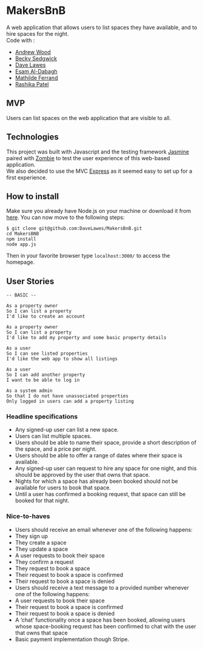 # MakersBnB

A web application that allows users to list spaces they have available, and to hire spaces for the night.  
Code with :  
- [Andrew Wood](https://github.com/andrewwood2)  
- [Becky Sedgwick](https://github.com/rebeccasedgwick)  
- [Dave Lawes](https://github.com/DaveLawes/)  
- [Esam Al-Dabagh](https://github.com/EsamAl-Dabagh)  
- [Mathilde Ferrand](https://github.com/ChocolatineMathou)  
- [Rashika Patel](https://github.com/cbp10)

## MVP

Users can list spaces on the web application that are visible to all.

## Technologies
This project was built with Javascript and the testing framework [Jasmine](https://jasmine.github.io/) paired with [Zombie](http://zombie.js.org/) to test the user experience of this web-based application.  
We also decided to use the MVC [Express](https://expressjs.com/) as it seemed easy to set up for a first experience.

## How to install

Make sure you already have Node.js on your machine or download it from [here](https://nodejs.org/en/).
You can now move to the following steps:
```
$ git clone git@github.com:DaveLawes/MakersBnB.git  
cd MakersBNB  
npm install
node app.js
```
Then in your favorite browser type `localhost:3000/` to access the homepage.

## User Stories

```
-- BASIC --

As a property owner
So I can list a property
I'd like to create an account

As a property owner
So I can list a property
I'd like to add my property and some basic property details

As a user
So I can see listed properties
I'd like the web app to show all listings

As a user
So I can add another property
I want to be able to log in

As a system admin
So that I do not have unassociated properties
Only logged in users can add a property listing

```


### Headline specifications

- Any signed-up user can list a new space.
- Users can list multiple spaces.
- Users should be able to name their space, provide a short description of the space, and a price per night.
- Users should be able to offer a range of dates where their space is available.
- Any signed-up user can request to hire any space for one night, and this should be approved by the user that owns that space.
- Nights for which a space has already been booked should not be available for users to book that space.
- Until a user has confirmed a booking request, that space can still be booked for that night.

### Nice-to-haves

- Users should receive an email whenever one of the following happens:
 - They sign up
 - They create a space
 - They update a space
 - A user requests to book their space
 - They confirm a request
 - They request to book a space
 - Their request to book a space is confirmed
 - Their request to book a space is denied
- Users should receive a text message to a provided number whenever one of the following happens:
 - A user requests to book their space
 - Their request to book a space is confirmed
 - Their request to book a space is denied
- A ‘chat’ functionality once a space has been booked, allowing users whose space-booking request has been confirmed to chat with the user that owns that space
- Basic payment implementation though Stripe.
